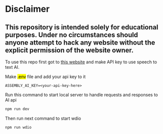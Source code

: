 # Disclaimer

## This repository is intended solely for educational purposes. Under no circumstances should anyone attempt to hack any website without the explicit permission of the website owner.

To use this repo first got to [this website](https://www.assemblyai.com/app "AssemblyAI") and make API key to use speech to text AI.

Make <mark>.env</mark> file and add your api key to it

```.env
ASSEMBLY_AI_KEY=<your-api-key-here>
```

Run this command to start local server to handle requests and responses to AI api

```cmd
npm run dev
```

Then run next command to start wdio

```cmd
npm run wdio
```
